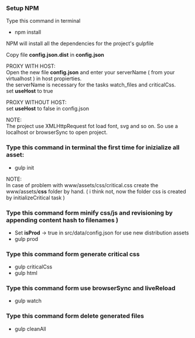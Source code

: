 ### Setup NPM
Type this command in terminal

* npm install

NPM will install all the dependencies for the project's gulpfile

Copy file **config.json.dist** in **config.json**

PROXY WITH HOST:<br/>
Open the new file **config.json** and enter your serverName ( from your virtualhost ) in host propierties.<br/>
the serverName is necessary for the tasks watch_files and criticalCss.<br/>
set **useHost** to true

PROXY WITHOUT HOST:<br/>
set **useHost** to false in config.json

NOTE:<br/>
The project use XMLHttpRequest fot load font, svg and so on.
So use a localhost or browserSync to open project.

### Type this command in terminal the first time for inizialize all asset:

* gulp init

NOTE:<br/>
In case of problem with www/assets/css/critical.css create the www/assets/**css** folder by hand.
( i think not, now the folder css is created by initializeCritical task )


### Type this command form minify css/js and revisioning by appending content hash to filenames )

* Set **isProd** -> true in src/data/config.json for use new distribution assets
* gulp prod

### Type this command form generate critical css

* gulp criticalCss
* gulp html


### Type this command form use browserSync and liveReload

* gulp watch


### Type this command form delete generated files

* gulp cleanAll

